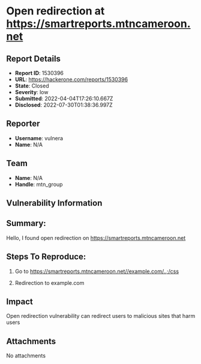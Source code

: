 # Open redirection at https://smartreports.mtncameroon.net

## Report Details
- **Report ID**: 1530396
- **URL**: https://hackerone.com/reports/1530396
- **State**: Closed
- **Severity**: low
- **Submitted**: 2022-04-04T17:26:10.667Z
- **Disclosed**: 2022-07-30T01:38:36.997Z

## Reporter
- **Username**: vulnera
- **Name**: N/A

## Team
- **Name**: N/A
- **Handle**: mtn_group

## Vulnerability Information
## Summary:
Hello, 
I found open redirection on https://smartreports.mtncameroon.net

## Steps To Reproduce:
1. Go to https://smartreports.mtncameroon.net//example.com/..;/css

2. Redirection to example.com

## Impact

Open redirection vulnerability can redirect users to malicious sites that harm users

## Attachments
No attachments
